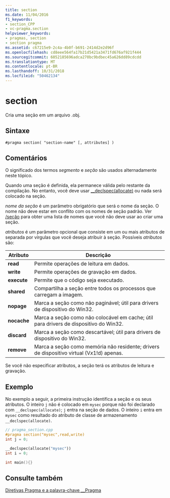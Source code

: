 ```yaml
---
title: section
ms.date: 11/04/2016
f1_keywords:
- section_CPP
- vc-pragma.section
helpviewer_keywords:
- pragmas, section
- section pragma
ms.assetid: c67215e9-2c4a-4b0f-b691-2414d2e2d96f
ms.openlocfilehash: cd8eee564fa17b21d5421a3471fd676af921f444
ms.sourcegitcommit: 6052185696adca270bc9bdbec45a626dd89cdcdd
ms.translationtype: MT
ms.contentlocale: pt-BR
ms.lasthandoff: 10/31/2018
ms.locfileid: "50462134"
---
```

# <a name="section"></a>section

Cria uma seção em um arquivo .obj.

## <a name="syntax"></a>Sintaxe

```
#pragma section( "section-name" [, attributes] )
```

## <a name="remarks"></a>Comentários

O significado dos termos *segmento* e *seção* são usados alternadamente neste tópico.

Quando uma seção é definida, ela permanece válida pelo restante da compilação. No entanto, você deve usar [__declspec(allocate)](../cpp/allocate.md) ou nada será colocado na seção.

*nome da seção* é um parâmetro obrigatório que será o nome da seção. O nome não deve estar em conflito com os nomes de seção padrão. Ver [/seção](../build/reference/section-specify-section-attributes.md) para obter uma lista de nomes que você não deve usar ao criar uma seção.

*atributos* é um parâmetro opcional que consiste em um ou mais atributos de separada por vírgulas que você deseja atribuir à seção. Possíveis *atributos* são:

|Atributo|Descrição|
|-|-|
|**read**|Permite operações de leitura em dados.|
|**write**|Permite operações de gravação em dados.|
|**execute**|Permite que o código seja executado.|
|**shared**|Compartilha a seção entre todos os processos que carregam a imagem.|
|**nopage**|Marca a seção como não paginável; útil para drivers de dispositivo do Win32.|
|**nocache**|Marca a seção como não colocável em cache; útil para drivers de dispositivo do Win32.|
|**discard**|Marca a seção como descartável; útil para drivers de dispositivo do Win32.|
|**remove**|Marca a seção como memória não residente; drivers de dispositivo virtual (V*x*1!d) apenas.|

Se você não especificar atributos, a seção terá os atributos de leitura e gravação.

## <a name="example"></a>Exemplo

No exemplo a seguir, a primeira instrução identifica a seção e os seus atributos. O inteiro `j` não é colocado em `mysec` porque não foi declarado com `__declspec(allocate)`; `j` entra na seção de dados. O inteiro `i` entra em `mysec` como resultado do atributo de classe de armazenamento `__declspec(allocate)`.

```cpp
// pragma_section.cpp
#pragma section("mysec",read,write)
int j = 0;

__declspec(allocate("mysec"))
int i = 0;

int main(){}
```

## <a name="see-also"></a>Consulte também

[Diretivas Pragma e a palavra-chave __Pragma](../preprocessor/pragma-directives-and-the-pragma-keyword.md)